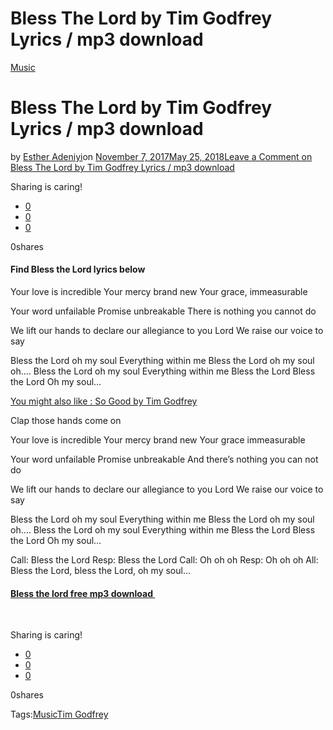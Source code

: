 # Bless The Lord by Tim Godfrey Lyrics / mp3 download

[Music](https://estheradeniyi.com/category/music/)
# Bless The Lord by Tim Godfrey Lyrics / mp3 download

by [Esther Adeniyi](https://estheradeniyi.com/author/esther-adeniyi/)on [November 7, 2017May 25, 2018](https://estheradeniyi.com/bless-lord-by-tim-godfrey-lyrics-mp3/)[Leave a Comment on Bless The Lord by Tim Godfrey Lyrics / mp3 download](https://estheradeniyi.com/bless-lord-by-tim-godfrey-lyrics-mp3/#respond)

Sharing is caring!

- [0](https://www.facebook.com/sharer/sharer.php?u=https%3A%2F%2Festheradeniyi.com%2Fbless-lord-by-tim-godfrey-lyrics-mp3%2F&amp;t=Bless%20The%20Lord%20by%20Tim%20Godfrey%20Lyrics%20%2F%20mp3%20download)
- [0](https://twitter.com/intent/tweet?text=Bless%20The%20Lord%20by%20Tim%20Godfrey%20Lyrics%20%2F%20mp3%20download&amp;url=https%3A%2F%2Festheradeniyi.com%2Fbless-lord-by-tim-godfrey-lyrics-mp3%2F)
- [0](#)

0shares

#### Find Bless the Lord lyrics below

Your love is incredible
 Your mercy brand new
 Your grace, immeasurable

Your word unfailable
 Promise unbreakable
 There is nothing you cannot do

We lift our hands to declare our allegiance to you Lord
 We raise our voice to say

Bless the Lord oh my soul
 Everything within me
 Bless the Lord oh my soul oh&#x2026;.
 Bless the Lord oh my soul
 Everything within me
 Bless the Lord
 Bless the Lord
 Oh my soul&#x2026;

[You might also like : So Good by Tim Godfrey](https://www.estheradeniyi.com/so-good-by-tim-godfrey-lyrics-mp3)

Clap those hands come on

Your love is incredible
 Your mercy brand new
 Your grace immeasurable

Your word unfailable
 Promise unbreakable
 And there&#x2019;s nothing you can not do

We lift our hands to declare our allegiance to you Lord
 We raise our voice to say

Bless the Lord oh my soul
 Everything within me
 Bless the Lord oh my soul oh&#x2026;.
 Bless the Lord oh my soul
 Everything within me
 Bless the Lord
 Bless the Lord
 Oh my soul&#x2026;

Call: Bless the Lord
 Resp: Bless the Lord
 Call: Oh oh oh
 Resp: Oh oh oh
 All: Bless the Lord, bless the Lord, oh my soul&#x2026;

#### [Bless the lord free mp3 download&#xA0;](https://wap.waploaded.com/music/tim-godfrey-bless-the-lord-f18868?download-mp3)

&#xA0;

Sharing is caring!

- [0](https://www.facebook.com/sharer/sharer.php?u=https%3A%2F%2Festheradeniyi.com%2Fbless-lord-by-tim-godfrey-lyrics-mp3%2F&amp;t=Bless%20The%20Lord%20by%20Tim%20Godfrey%20Lyrics%20%2F%20mp3%20download)
- [0](https://twitter.com/intent/tweet?text=Bless%20The%20Lord%20by%20Tim%20Godfrey%20Lyrics%20%2F%20mp3%20download&amp;url=https%3A%2F%2Festheradeniyi.com%2Fbless-lord-by-tim-godfrey-lyrics-mp3%2F)
- [0](#)

0shares

Tags:[Music](https://estheradeniyi.com/tag/music/)[Tim Godfrey](https://estheradeniyi.com/tag/tim-godfrey/)